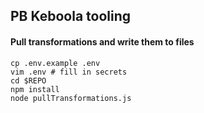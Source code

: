 ## PB Keboola tooling

#### Pull transformations and write them to files

```
cp .env.example .env
vim .env # fill in secrets
cd $REPO
npm install
node pullTransformations.js
```
